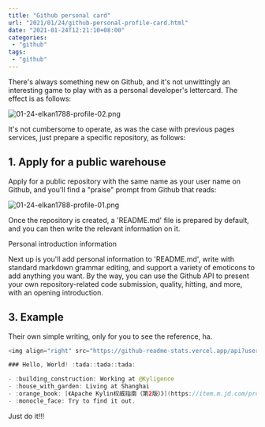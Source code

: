 ```yaml
---
title: "Github personal card"
url: "2021/01/24/github-personal-profile-card.html"
date: "2021-01-24T12:21:10+08:00"
categories:
 - "github"
tags:
 - "github"
---
```


There's always something new on    Github, and it's not unwittingly an interesting game to play with as a personal developer's lettercard. The effect is as follows:

![01-24-elkan1788-profile-02.png](//siteimgs.cn-sh2.ufileos.com/2021/01-24-elkan1788-profile-02.png)

It's not cumbersome to operate, as was the case with previous pages services, just prepare a specific repository, as follows:

<!--more-->

## 1. Apply for a public warehouse

Apply for a public repository with the same name as your user name on Github, and you'll find a "praise" prompt from Github that reads:

![01-24-elkan1788-profile-01.png](//siteimgs.cn-sh2.ufileos.com/2021/01-24-elkan1788-profile-01.png)


Once the repository is created, a 'README.md' file is prepared by default, and you can then write the relevant information on it. 

Personal introduction information

Next up is you'll add personal information to 'README.md', write with standard markdown grammar editing, and support a variety of emoticons to add anything you want. By the way, you can use the Github API to present your own repository-related code submission, quality, hitting, and more, with an opening introduction. 

## 3. Example

Their own simple writing, only for you to see the reference, ha.


```java
<img align="right" src="https://github-readme-stats.vercel.app/api?username=elkan1788&show_icons=true&icon_color=CE1D2D&text_color=718096&bg_color=ffffff&hide_title=true" />

### Hello, World! :tada::tada::tada:

- :building_construction: Working at @Kyligence
- :house_with_garden: Living at Shanghai
- :orange_book: [《Apache Kylin权威指南（第2版）》](https://item.m.jd.com/product/12566389.html)
- :monocle_face: Try to find it out.
```

Just do it!!!


